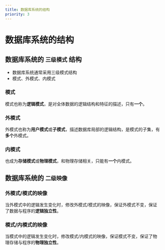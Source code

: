 ```yaml
---
title: 数据库系统的结构
priority: 3
---
```


# 数据库系统的结构

## 数据库系统的 `三级模式` 结构

- 数据库系统通常采用三级模式结构
- 模式、外模式、内模式

### 模式

模式也称为**逻辑模式**，是对全体数据的逻辑结构和特征的描述，只有**一个**。

### 外模式

外模式也称为**用户模式**或**子模式**，描述数据库局部的逻辑结构，是模式的子集，有**多个**外模式。

### 内模式

也成为**存储模式**或**物理模式**，和物理存储相关，只能有**一个**内模式。

## 数据库系统的 `二级映像`

### 外模式/模式的映像

当外模式中的逻辑发生变化时，修改外模式/模式的映像，保证外模式不变，保证了数据与程序的**逻辑独立性**。

### 模式/内模式的映像

当模式中的逻辑发生变化时，修改模式/内模式的映像，保证模式不变，保证了物理存储与程序的**物理独立性**。